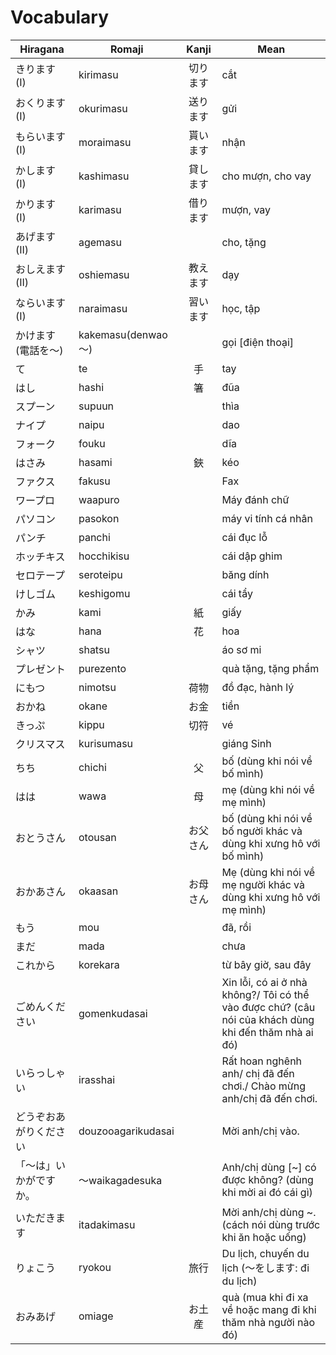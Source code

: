 # Vocabulary

|Hiragana   | Romaji | Kanji | Mean |
|-----------|--------|:-----:|------|
| きります (I) | kirimasu | 切ります| cắt
| おくります (I) | okurimasu | 送ります| gửi
| もらいます (I) | moraimasu | 貰います| nhận
| かします (I) | kashimasu | 貸します| cho mượn, cho vay
| かります (I) | karimasu | 借ります| mượn, vay
| あげます (II) | agemasu | | cho, tặng
| おしえます (II) | oshiemasu | 教えます| dạy
| ならいます (I) | naraimasu | 習います| học, tập
| かけます(電話を～)| kakemasu(denwao～)| | gọi [điện thoại]
| て| te| 手| tay
| はし| hashi| 箸| đũa
| スプーン| supuun| | thìa
| ナイプ| naipu| | dao
| フォーク| fouku| | dĩa
| はさみ| hasami| 鋏| kéo
| ファクス| fakusu| | Fax
| ワープロ| waapuro| | Máy đánh chữ
| パソコン| pasokon| | máy vi tính cá nhân 
| パンチ| panchi| | cái đục lỗ
| ホッチキス| hocchikisu| | cái dập ghim
| セロテープ| seroteipu| | băng dính
| けしゴム| keshigomu| | cái tẩy
| かみ| kami| 紙| giấy
| はな| hana| 花| hoa
| シャツ| shatsu| | áo sơ mi
| プレゼント| purezento| | quà tặng, tặng phẩm
| にもつ| nimotsu| 荷物| đồ đạc, hành lý
| おかね| okane| お金| tiền
| きっぷ| kippu| 切符| vé
| クリスマス| kurisumasu| | giáng Sinh
| ちち| chichi| 父| bố (dùng khi nói về bố mình)
| はは| wawa| 母| mẹ (dùng khi nói về mẹ mình)
| おとうさん| otousan| お父さん| bố (dùng khi nói về bố người khác và dùng khi xưng hô với bố mình)
| おかあさん| okaasan| お母さん| Mẹ (dùng khi nói về mẹ người khác và dùng khi xưng hô với mẹ mình)
| もう| mou| | đã, rồi
| まだ| mada| | chưa
| これから| korekara| | từ bây giờ, sau đây 
| ごめんください| gomenkudasai| | Xin lỗi, có ai ở nhà không?/ Tôi có thể vào được chứ? (câu nói của khách dùng khi đến thăm nhà ai đó)
| いらっしゃい| irasshai| | Rất hoan nghênh anh/ chị đã đến chơi./ Chào mừng anh/chị đã đến chơi.
| どうぞおあがりください| douzooagarikudasai| | Mời anh/chị vào.
| 「～は」いかがですか。| ～waikagadesuka| | Anh/chị dùng [~] có được không? (dùng khi mời ai đó cái gì)
| いただきます| itadakimasu| | Mời anh/chị dùng ~. (cách nói dùng trước khi ăn hoặc uống)
| りょこう| ryokou| 旅行| Du lịch, chuyến du lịch (～をします: đi du lịch)
| おみあげ| omiage| お土産| quà (mua khi đi xa về hoặc mang đi khi thăm nhà người nào đó)
